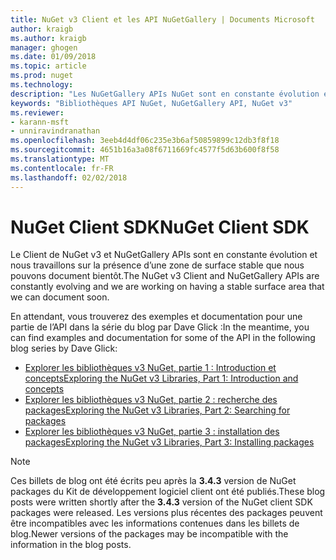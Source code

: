 ```yaml
---
title: NuGet v3 Client et les API NuGetGallery | Documents Microsoft
author: kraigb
ms.author: kraigb
manager: ghogen
ms.date: 01/09/2018
ms.topic: article
ms.prod: nuget
ms.technology: 
description: "Les NuGetGallery APIs NuGet sont en constante évolution et non encore documenté, mais des exemples sont disponibles sur le blog de Dave Glick."
keywords: "Bibliothèques API NuGet, NuGetGallery API, NuGet v3"
ms.reviewer:
- karann-msft
- unniravindranathan
ms.openlocfilehash: 3eeb4d4df06c235e3b6af50859899c12db3f8f18
ms.sourcegitcommit: 4651b16a3a08f6711669fc4577f5d63b600f8f58
ms.translationtype: MT
ms.contentlocale: fr-FR
ms.lasthandoff: 02/02/2018
---
```

# <a name="nuget-client-sdk"></a><span data-ttu-id="5807c-104">NuGet Client SDK</span><span class="sxs-lookup"><span data-stu-id="5807c-104">NuGet Client SDK</span></span>

<span data-ttu-id="5807c-105">Le Client de NuGet v3 et NuGetGallery APIs sont en constante évolution et nous travaillons sur la présence d’une zone de surface stable que nous pouvons document bientôt.</span><span class="sxs-lookup"><span data-stu-id="5807c-105">The NuGet v3 Client and NuGetGallery APIs are constantly evolving and we are working on having a stable surface area that we can document soon.</span></span>

<span data-ttu-id="5807c-106">En attendant, vous trouverez des exemples et documentation pour une partie de l’API dans la série du blog par Dave Glick :</span><span class="sxs-lookup"><span data-stu-id="5807c-106">In the meantime, you can find examples and documentation for some of the API in the following blog series by Dave Glick:</span></span>

- [<span data-ttu-id="5807c-107">Explorer les bibliothèques v3 NuGet, partie 1 : Introduction et concepts</span><span class="sxs-lookup"><span data-stu-id="5807c-107">Exploring the NuGet v3 Libraries, Part 1: Introduction and concepts</span></span>](http://daveaglick.com/posts/exploring-the-nuget-v3-libraries-part-1)
- [<span data-ttu-id="5807c-108">Explorer les bibliothèques v3 NuGet, partie 2 : recherche des packages</span><span class="sxs-lookup"><span data-stu-id="5807c-108">Exploring the NuGet v3 Libraries, Part 2: Searching for packages</span></span>](http://daveaglick.com/posts/exploring-the-nuget-v3-libraries-part-2)
- [<span data-ttu-id="5807c-109">Explorer les bibliothèques v3 NuGet, partie 3 : installation des packages</span><span class="sxs-lookup"><span data-stu-id="5807c-109">Exploring the NuGet v3 Libraries, Part 3: Installing packages</span></span>](http://daveaglick.com/posts/exploring-the-nuget-v3-libraries-part-3)

> [!Note]
> <span data-ttu-id="5807c-110">Ces billets de blog ont été écrits peu après la **3.4.3** version de NuGet packages du Kit de développement logiciel client ont été publiés.</span><span class="sxs-lookup"><span data-stu-id="5807c-110">These blog posts were written shortly after the **3.4.3** version of the NuGet client SDK packages were released.</span></span>
> <span data-ttu-id="5807c-111">Les versions plus récentes des packages peuvent être incompatibles avec les informations contenues dans les billets de blog.</span><span class="sxs-lookup"><span data-stu-id="5807c-111">Newer versions of the packages may be incompatible with the information in the blog posts.</span></span>
